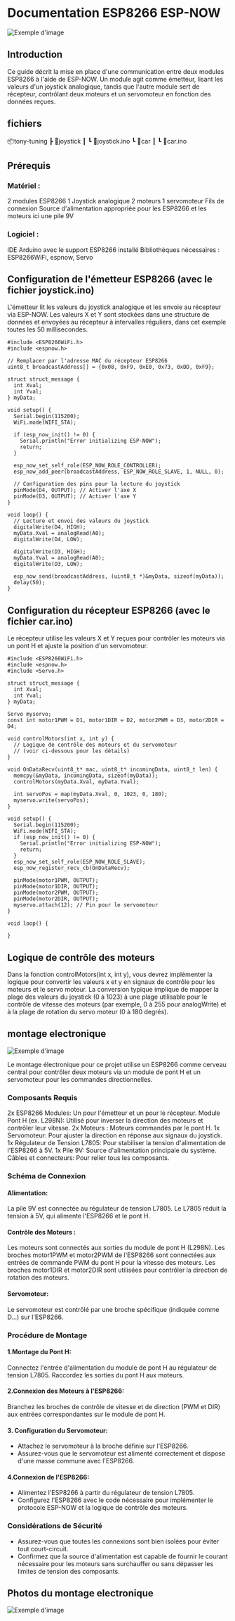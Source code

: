 # Documentation ESP8266 ESP-NOW

![Exemple d'image](assets/title_img.png)

## Introduction
Ce guide décrit la mise en place d'une communication entre deux modules ESP8266 à l'aide de ESP-NOW. Un module agit comme émetteur, lisant les valeurs d'un joystick analogique, tandis que l'autre module sert de récepteur, contrôlant deux moteurs et un servomoteur en fonction des données reçues.

## fichiers
📦tony-tuning
 ┣ 📂joystick
 ┃ ┗ 📜joystick.ino
 ┗ 📂car
 ┃ ┗ 📜car.ino

## Prérequis
### Matériel :

2 modules ESP8266
1 Joystick analogique
2 moteurs 
1 servomoteur
Fils de connexion
Source d'alimentation appropriée pour les ESP8266 et les moteurs ici une pile 9V

### Logiciel :
IDE Arduino avec le support ESP8266 installé
Bibliothèques nécessaires : ESP8266WiFi, espnow, Servo

## Configuration de l'émetteur ESP8266 (avec le fichier joystick.ino)
L'émetteur lit les valeurs du joystick analogique et les envoie au récepteur via ESP-NOW. Les valeurs X et Y sont stockées dans une structure de données et envoyées au récepteur à intervalles réguliers, dans cet exemple toutes les 50 millisecondes.

```
#include <ESP8266WiFi.h>
#include <espnow.h>

// Remplacer par l'adresse MAC du récepteur ESP8266
uint8_t broadcastAddress[] = {0x08, 0xF9, 0xE0, 0x73, 0xDD, 0xF9};

struct struct_message {
  int Xval;
  int Yval;
} myData;

void setup() {
  Serial.begin(115200);
  WiFi.mode(WIFI_STA);

  if (esp_now_init() != 0) {
    Serial.println("Error initializing ESP-NOW");
    return;
  }
  
  esp_now_set_self_role(ESP_NOW_ROLE_CONTROLLER);
  esp_now_add_peer(broadcastAddress, ESP_NOW_ROLE_SLAVE, 1, NULL, 0);
  
  // Configuration des pins pour la lecture du joystick
  pinMode(D4, OUTPUT); // Activer l'axe X
  pinMode(D3, OUTPUT); // Activer l'axe Y
}
 
void loop() {
  // Lecture et envoi des valeurs du joystick
  digitalWrite(D4, HIGH);
  myData.Xval = analogRead(A0);
  digitalWrite(D4, LOW);
  
  digitalWrite(D3, HIGH);
  myData.Yval = analogRead(A0);
  digitalWrite(D3, LOW);

  esp_now_send(broadcastAddress, (uint8_t *)&myData, sizeof(myData));
  delay(50);
}
```

## Configuration du récepteur ESP8266 (avec le fichier car.ino)
Le récepteur utilise les valeurs X et Y reçues pour contrôler les moteurs  via un pont H et ajuste la position d'un servomoteur.

```
#include <ESP8266WiFi.h>
#include <espnow.h>
#include <Servo.h>

struct struct_message {
  int Xval;
  int Yval;
} myData;

Servo myservo;
const int motor1PWM = D1, motor1DIR = D2, motor2PWM = D3, motor2DIR = D4;

void controlMotors(int x, int y) {
  // Logique de contrôle des moteurs et du servomoteur
  // (voir ci-dessous pour les détails)
}

void OnDataRecv(uint8_t* mac, uint8_t* incomingData, uint8_t len) {
  memcpy(&myData, incomingData, sizeof(myData));
  controlMotors(myData.Xval, myData.Yval);
  
  int servoPos = map(myData.Xval, 0, 1023, 0, 180);
  myservo.write(servoPos);
}

void setup() {
  Serial.begin(115200);
  WiFi.mode(WIFI_STA);
  if (esp_now_init() != 0) {
    Serial.println("Error initializing ESP-NOW");
    return;
  }
  esp_now_set_self_role(ESP_NOW_ROLE_SLAVE);
  esp_now_register_recv_cb(OnDataRecv);
  
  pinMode(motor1PWM, OUTPUT);
  pinMode(motor1DIR, OUTPUT);
  pinMode(motor2PWM, OUTPUT);
  pinMode(motor2DIR, OUTPUT);
  myservo.attach(12); // Pin pour le servomoteur
}

void loop() {
  
}
```


## Logique de contrôle des moteurs
Dans la fonction controlMotors(int x, int y), vous devrez implémenter la logique pour convertir les valeurs x et y en signaux de contrôle pour les moteurs  et le servo moteur. La conversion typique implique de mapper la plage des valeurs du joystick (0 à 1023) à une plage utilisable pour le contrôle de vitesse des moteurs (par exemple, 0 à 255 pour analogWrite) et à la plage de rotation du servo moteur (0 à 180 degrés).

## montage electronique

![Exemple d'image](assets/IMG_2670.png)

Le montage électronique pour ce projet utilise un ESP8266 comme cerveau central pour contrôler deux moteurs  via un module de pont H et un servomoteur pour les commandes directionnelles.

### Composants Requis
2x ESP8266 Modules: Un pour l'émetteur et un pour le récepteur.
Module Pont H (ex. L298N): Utilisé pour inverser la direction des moteurs  et contrôler leur vitesse.
2x Moteurs : Moteurs commandés par le pont H.
1x Servomoteur: Pour ajuster la direction en réponse aux signaux du joystick.
1x Régulateur de Tension L7805: Pour stabiliser la tension d'alimentation de l'ESP8266 à 5V.
1x Pile 9V: Source d'alimentation principale du système.
Câbles et connecteurs: Pour relier tous les composants.

### Schéma de Connexion

#### Alimentation:

La pile 9V est connectée au régulateur de tension L7805.
Le L7805 réduit la tension à 5V, qui alimente l'ESP8266 et le pont H.
#### Contrôle des Moteurs :

Les moteurs sont connectés aux sorties du module de pont H (L298N).
Les broches motor1PWM et motor2PWM de l'ESP8266 sont connectées aux entrées de commande PWM du pont H pour la vitesse des moteurs.
Les broches motor1DIR et motor2DIR sont utilisées pour contrôler la direction de rotation des moteurs.

#### Servomoteur:
Le servomoteur est contrôlé par une broche spécifique (indiquée comme D...) sur l'ESP8266.
### Procédure de Montage
#### 1.Montage du Pont H:

Connectez l'entrée d'alimentation du module de pont H au régulateur de tension L7805.
Raccordez les sorties du pont H aux moteurs.
#### 2.Connexion des Moteurs à l'ESP8266:

Branchez les broches de contrôle de vitesse et de direction (PWM et DIR) aux entrées correspondantes sur le module de pont H.
#### 3. Configuration du Servomoteur:

- Attachez le servomoteur à la broche définie sur l'ESP8266.
- Assurez-vous que le servomoteur est alimenté correctement et dispose d'une masse commune avec l'ESP8266.

#### 4.Connexion de l'ESP8266:

- Alimentez l'ESP8266 à partir du régulateur de tension L7805.
- Configurez l'ESP8266 avec le code nécessaire pour implémenter le protocole ESP-NOW et la logique de contrôle des moteurs.

### Considérations de Sécurité
- Assurez-vous que toutes les connexions sont bien isolées pour éviter tout court-circuit.
- Confirmez que la source d'alimentation est capable de fournir le courant nécessaire pour les moteurs sans surchauffer ou sans dépasser les limites de tension des composants.

## Photos du montage electronique

![Exemple d'image](assets/photo.png)